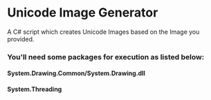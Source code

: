 # Unicode Image Generator


A C# script which creates Unicode Images based on the Image you provided.

### You'll need some packages for execution as listed below:
#### System.Drawing.Common/System.Drawing.dll
#### System.Threading
